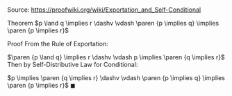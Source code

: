 # 

Source: https://proofwiki.org/wiki/Exportation_and_Self-Conditional

Theorem
$p \land q \implies r \dashv \vdash \paren {p \implies q} \implies \paren {p \implies r}$


Proof
From the Rule of Exportation:

$\paren {p \land q} \implies r \dashv \vdash p \implies \paren {q \implies r}$
Then by Self-Distributive Law for Conditional:

$p \implies \paren {q \implies r} \dashv \vdash \paren {p \implies q} \implies \paren {p \implies r}$
$\blacksquare$





